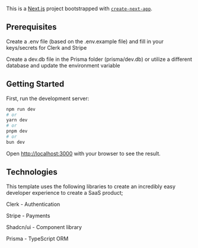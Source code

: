 This is a [Next.js](https://nextjs.org/) project bootstrapped with [`create-next-app`](https://github.com/vercel/next.js/tree/canary/packages/create-next-app).

## Prerequisites

Create a .env file (based on the .env.example file) and fill in your keys/secrets for Clerk and Stripe

Create a dev.db file in the Prisma folder (prisma/dev.db) or utilize a different database and update the environment variable

## Getting Started

First, run the development server:

```bash
npm run dev
# or
yarn dev
# or
pnpm dev
# or
bun dev
```

Open [http://localhost:3000](http://localhost:3000) with your browser to see the result.

## Technologies

This template uses the following libraries to create an incredibly easy developer experience to create a SaaS product;

Clerk - Authentication

Stripe - Payments

Shadcn/ui - Component library

Prisma - TypeScript ORM
